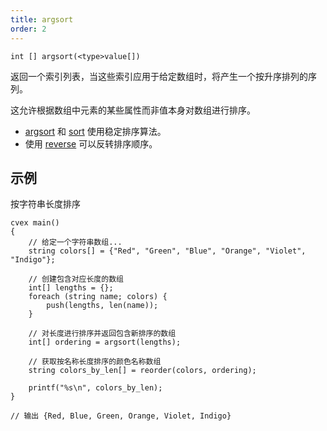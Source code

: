 ```yaml
---
title: argsort
order: 2
---
```

`int [] argsort(<type>value[])`

返回一个索引列表，当这些索引应用于给定数组时，将产生一个按升序排列的序列。

这允许根据数组中元素的某些属性而非值本身对数组进行排序。

- [argsort](argsort.html "返回排序后数组的索引") 和 [sort](sort.html "返回按升序排列的数组") 使用稳定排序算法。
- 使用 [reverse](reverse.html "返回反转顺序的数组或字符串") 可以反转排序顺序。

## 示例

按字符串长度排序

```vex
cvex main()
{
    // 给定一个字符串数组...
    string colors[] = {"Red", "Green", "Blue", "Orange", "Violet", "Indigo"};

    // 创建包含对应长度的数组
    int[] lengths = {};
    foreach (string name; colors) {
        push(lengths, len(name));
    }

    // 对长度进行排序并返回包含新排序的数组
    int[] ordering = argsort(lengths);

    // 获取按名称长度排序的颜色名称数组
    string colors_by_len[] = reorder(colors, ordering);

    printf("%s\n", colors_by_len);
}

// 输出 {Red, Blue, Green, Orange, Violet, Indigo}

```
